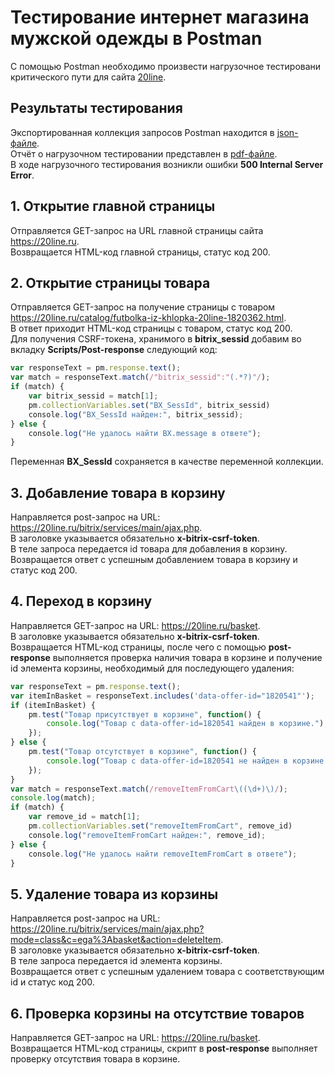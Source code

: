 # Тестирование интернет магазина мужской одежды в Postman
С помощью Postman необходимо произвести нагрузочное тестировани критического пути для сайта [20line](https://20line.ru).

## Результаты тестирования
Экспортированная коллекция запросов Postman находится в [json-файле](https://github.com/QA-Abu-Dhabi/20line.ru-in-Postman/blob/main/20line.ru.postman_collection.json).  
Отчёт о нагрузочном тестировании представлен в [pdf-файле](https://github.com/QA-Abu-Dhabi/20line.ru-in-Postman/blob/main/20line.ru-performance-report-1.pdf).  
В ходе нагрузочного тестирования возникли ошибки **500 Internal Server Error**.

## 1. Открытие главной страницы
Отправляется GET-запрос на URL главной страницы сайта https://20line.ru.  
Возвращается HTML-код главной страницы, статус код 200.

## 2. Открытие страницы товара
Отправляется GET-запрос на получение страницы с товаром https://20line.ru/catalog/futbolka-iz-khlopka-20line-1820362.html.  
В ответ приходит HTML-код страницы с товаром, статус код 200.  
Для получения CSRF-токена, хранимого в **bitrix_sessid** добавим во вкладку **Scripts/Post-response** следующий код:
```javascript
var responseText = pm.response.text();
var match = responseText.match(/"bitrix_sessid":"(.*?)"/);
if (match) {
    var bitrix_sessid = match[1];
    pm.collectionVariables.set("BX_SessId", bitrix_sessid)
    console.log("BX_SessId найден:", bitrix_sessid);
} else {
    console.log("Не удалось найти BX.message в ответе");
}
```
Переменная **BX_SessId** сохраняется в качестве переменной коллекции.

## 3. Добавление товара в корзину
Направляется post-запрос на URL: https://20line.ru/bitrix/services/main/ajax.php.  
В заголовке указывается обязательно **x-bitrix-csrf-token**.  
В теле запроса передается id товара для добавления в корзину.  
Возвращается ответ с успешным добавлением товара в корзину и статус код 200.  

## 4. Переход в корзину
Направляется GET-запрос на URL: https://20line.ru/basket.  
В заголовке указывается обязательно **x-bitrix-csrf-token**.  
Возвращается HTML-код страницы, после чего с помощью **post-response** выполняется проверка наличия товара в корзине и получение id элемента корзины, необходимый для последующего удаления:
```javascript
var responseText = pm.response.text();
var itemInBasket = responseText.includes('data-offer-id="1820541"');
if (itemInBasket) {
    pm.test("Товар присутствует в корзине", function() {
        console.log("Товар с data-offer-id=1820541 найден в корзине.");
    });
} else {
    pm.test("Товар отсутствует в корзине", function() {
        console.log("Товар с data-offer-id=1820541 не найден в корзине.");
    });
}
var match = responseText.match(/removeItemFromCart\((\d+)\)/);
console.log(match);
if (match) {
    var remove_id = match[1];
    pm.collectionVariables.set("removeItemFromCart", remove_id)
    console.log("removeItemFromCart найден:", remove_id);
} else {
    console.log("Не удалось найти removeItemFromCart в ответе");
}
```

## 5. Удаление товара из корзины
Направляется post-запрос на URL: https://20line.ru/bitrix/services/main/ajax.php?mode=class&c=ega%3Abasket&action=deleteItem.  
В заголовке указывается обязательно **x-bitrix-csrf-token**.  
В теле запроса передается id элемента корзины.  
Возвращается ответ с успешным удалением товара с соответствующим id и статус код 200.  

## 6. Проверка корзины на отсутствие товаров
Направляется GET-запрос на URL: https://20line.ru/basket.  
Возвращается HTML-код страницы, скрипт в **post-response** выполняет проверку отсутствия товара в корзине.




